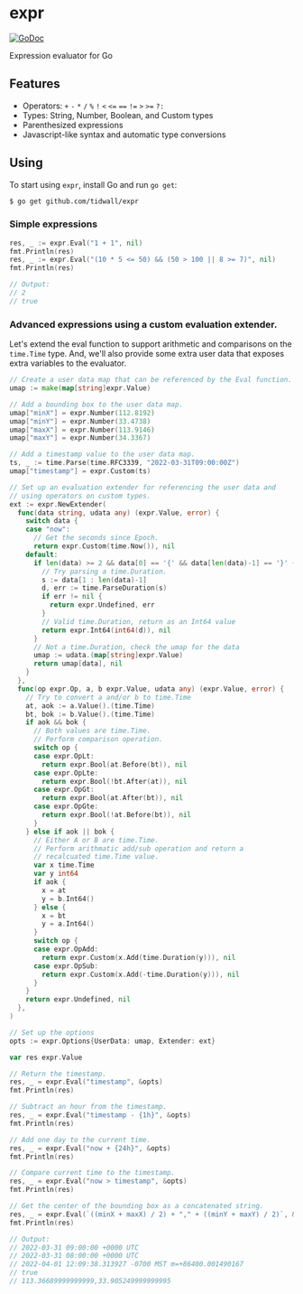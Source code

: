 # expr

[![GoDoc](https://godoc.org/github.com/tidwall/expr?status.svg)](https://godoc.org/github.com/tidwall/expr)

Expression evaluator for Go

## Features

- Operators: `+` `-` `*` `/` `%` `!` `<` `<=` `==` `!=` `>` `>=` `?:`
- Types: String, Number, Boolean, and Custom types
- Parenthesized expressions
- Javascript-like syntax and automatic type conversions

## Using

To start using `expr`, install Go and run `go get`:

```sh
$ go get github.com/tidwall/expr
```

### Simple expressions

```go
res, _ := expr.Eval("1 + 1", nil)
fmt.Println(res)
res, _ := expr.Eval("(10 * 5 <= 50) && (50 > 100 || 8 >= 7)", nil)
fmt.Println(res)

// Output: 
// 2
// true
```

### Advanced expressions using a custom evaluation extender.

Let's extend the eval function to support arithmetic and comparisons on
the `time.Time` type. And, we'll also provide some extra user data that exposes
extra variables to the evaluator.

```go
// Create a user data map that can be referenced by the Eval function.
umap := make(map[string]expr.Value)

// Add a bounding box to the user data map.
umap["minX"] = expr.Number(112.8192)
umap["minY"] = expr.Number(33.4738)
umap["maxX"] = expr.Number(113.9146)
umap["maxY"] = expr.Number(34.3367)

// Add a timestamp value to the user data map.
ts, _ := time.Parse(time.RFC3339, "2022-03-31T09:00:00Z")
umap["timestamp"] = expr.Custom(ts)

// Set up an evaluation extender for referencing the user data and
// using operators on custom types.
ext := expr.NewExtender(
  func(data string, udata any) (expr.Value, error) {
    switch data {
    case "now":
      // Get the seconds since Epoch.
      return expr.Custom(time.Now()), nil
    default:
      if len(data) >= 2 && data[0] == '{' && data[len(data)-1] == '}' {
        // Try parsing a time.Duration.
        s := data[1 : len(data)-1]
        d, err := time.ParseDuration(s)
        if err != nil {
          return expr.Undefined, err
        }
        // Valid time.Duration, return as an Int64 value
        return expr.Int64(int64(d)), nil
      }
      // Not a time.Duration, check the umap for the data
      umap := udata.(map[string]expr.Value)
      return umap[data], nil
    }
  },
  func(op expr.Op, a, b expr.Value, udata any) (expr.Value, error) {
    // Try to convert a and/or b to time.Time
    at, aok := a.Value().(time.Time)
    bt, bok := b.Value().(time.Time)
    if aok && bok {
      // Both values are time.Time.
      // Perform comparison operation.
      switch op {
      case expr.OpLt:
        return expr.Bool(at.Before(bt)), nil
      case expr.OpLte:
        return expr.Bool(!bt.After(at)), nil
      case expr.OpGt:
        return expr.Bool(at.After(bt)), nil
      case expr.OpGte:
        return expr.Bool(!at.Before(bt)), nil
      }
    } else if aok || bok {
      // Either A or B are time.Time.
      // Perform arithmatic add/sub operation and return a
      // recalcuated time.Time value.
      var x time.Time
      var y int64
      if aok {
        x = at
        y = b.Int64()
      } else {
        x = bt
        y = a.Int64()
      }
      switch op {
      case expr.OpAdd:
        return expr.Custom(x.Add(time.Duration(y))), nil
      case expr.OpSub:
        return expr.Custom(x.Add(-time.Duration(y))), nil
      }
    }
    return expr.Undefined, nil
  },
)

// Set up the options
opts := expr.Options{UserData: umap, Extender: ext}

var res expr.Value

// Return the timestamp.
res, _ = expr.Eval("timestamp", &opts)
fmt.Println(res)

// Subtract an hour from the timestamp.
res, _ = expr.Eval("timestamp - {1h}", &opts)
fmt.Println(res)

// Add one day to the current time.
res, _ = expr.Eval("now + {24h}", &opts)
fmt.Println(res)

// Compare current time to the timestamp.
res, _ = expr.Eval("now > timestamp", &opts)
fmt.Println(res)

// Get the center of the bounding box as a concatenated string.
res, _ = expr.Eval(`((minX + maxX) / 2) + "," + ((minY + maxY) / 2)`, &opts)
fmt.Println(res)

// Output:
// 2022-03-31 09:00:00 +0000 UTC
// 2022-03-31 08:00:00 +0000 UTC
// 2022-04-01 12:09:38.313927 -0700 MST m=+86400.001490167
// true
// 113.36689999999999,33.905249999999995
```
